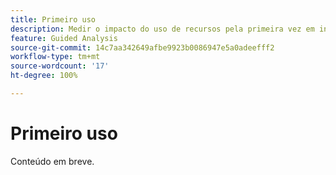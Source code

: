```yaml
---
title: Primeiro uso
description: Medir o impacto do uso de recursos pela primeira vez em indicadores-chave.
feature: Guided Analysis
source-git-commit: 14c7aa342649afbe9923b0086947e5a0adeefff2
workflow-type: tm+mt
source-wordcount: '17'
ht-degree: 100%

---
```


# Primeiro uso

Conteúdo em breve.
